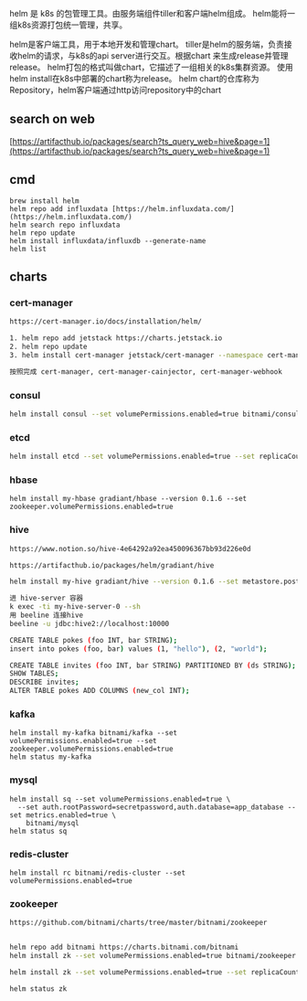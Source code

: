 helm 是 k8s 的包管理工具。由服务端组件tiller和客户端helm组成。
helm能将一组k8s资源打包统一管理，共享。

helm是客户端工具，用于本地开发和管理chart。
tiller是helm的服务端，负责接收helm的请求，与k8s的api server进行交互。根据chart 来生成release并管理release。
helm打包的格式叫做chart，它描述了一组相关的k8s集群资源。
使用helm install在k8s中部署的chart称为release。
helm chart的仓库称为 Repository，helm客户端通过http访问repository中的chart

## search on web
[https://artifacthub.io/packages/search?ts_query_web=hive&page=1](https://artifacthub.io/packages/search?ts_query_web=hive&page=1)   

## cmd
```
brew install helm
helm repo add influxdata [https://helm.influxdata.com/](https://helm.influxdata.com/)
helm search repo influxdata
helm repo update
helm install influxdata/influxdb --generate-name
helm list
```

## charts
### cert-manager
```sh
https://cert-manager.io/docs/installation/helm/

1. helm repo add jetstack https://charts.jetstack.io
2. helm repo update
3. helm install cert-manager jetstack/cert-manager --namespace cert-manager --create-namespace --version v1.6.1 --set installCRDs=true

按照完成 cert-manager, cert-manager-cainjector, cert-manager-webhook
```

### consul

```sh
helm install consul --set volumePermissions.enabled=true bitnami/consul
```

### etcd
```sh
helm install etcd --set volumePermissions.enabled=true --set replicaCount=3 bitnami/etcd
```

### hbase
```
helm install my-hbase gradiant/hbase --version 0.1.6 --set zookeeper.volumePermissions.enabled=true
```

### hive
```sh
https://www.notion.so/hive-4e64292a92ea450096367bb93d226e0d

https://artifacthub.io/packages/helm/gradiant/hive

helm install my-hive gradiant/hive --version 0.1.6 --set metastore.postgresql.volumePermissions.enabled=true

进 hive-server 容器
k exec -ti my-hive-server-0 --sh
用 beeline 连接hive
beeline -u jdbc:hive2://localhost:10000

CREATE TABLE pokes (foo INT, bar STRING);
insert into pokes (foo, bar) values (1, "hello"), (2, "world");

CREATE TABLE invites (foo INT, bar STRING) PARTITIONED BY (ds STRING);
SHOW TABLES;
DESCRIBE invites;
ALTER TABLE pokes ADD COLUMNS (new_col INT);
```
### kafka
```
helm install my-kafka bitnami/kafka --set volumePermissions.enabled=true --set zookeeper.volumePermissions.enabled=true
helm status my-kafka
```

### mysql
```
helm install sq --set volumePermissions.enabled=true \
  --set auth.rootPassword=secretpassword,auth.database=app_database --set metrics.enabled=true \
    bitnami/mysql
helm status sq
```

### redis-cluster
```
helm install rc bitnami/redis-cluster --set volumePermissions.enabled=true
```


### zookeeper

```sh
https://github.com/bitnami/charts/tree/master/bitnami/zookeeper


helm repo add bitnami https://charts.bitnami.com/bitnami
helm install zk --set volumePermissions.enabled=true bitnami/zookeeper

helm install zk --set volumePermissions.enabled=true --set replicaCount=3 bitnami/zookeeper

helm status zk
```

